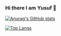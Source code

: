 ### Hi there I am Yusuf 👋

[![Anurag's GitHub stats](https://github-readme-stats.vercel.app/api?username=yusufyildiz41)](https://github.com/anuraghazra/github-readme-stats)

[![Top Langs](https://github-readme-stats.vercel.app/api/top-langs/?username=yusufyildiz41)](https://github.com/anuraghazra/github-readme-stats)

